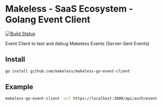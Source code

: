 # Makeless - SaaS Ecosystem - Golang Event Client

[![Build Status](https://ci.loeffel.io/api/badges/makeless/makeless-go-event-client/status.svg)](https://ci.loeffel.io/makeless/makeless-go-event-client)

Event Client to test and debug Makeless Events (Server-Sent Events)

## Install

```bash
go install github.com/makeless/makeless-go-event-client
```

## Example

```bash
makeless-go-event-client -url https://localhost:3000/api/auth/event
```
